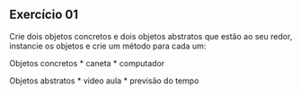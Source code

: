 ## Exercício 01
Crie dois objetos concretos e dois objetos abstratos que estão ao seu redor, instancie os objetos e crie um método para cada um:

Objetos concretos
    * caneta
    * computador

Objetos abstratos
    * video aula
    * previsão do tempo
